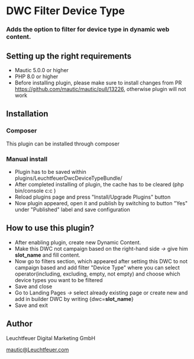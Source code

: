 # DWC Filter Device Type

### Adds the option to filter for device type in dynamic web content.

## Setting up the right requirements 

- Mautic 5.0.0 or higher
- PHP 8.0 or higher
- Before installing plugin, please make sure to install changes from PR https://github.com/mautic/mautic/pull/13226, otherwise plugin will not work

## Installation
### Composer
This plugin can be installed through composer

### Manual install
- Plugin has to be saved within plugins/LeuchtfeuerDwcDeviceTypeBundle/
- After completed installing of plugin, the cache has to be cleared (php bin/console c:c )
- Reload plugins page and press "Install/Upgrade Plugins" button
- Now plugin appeared, open it and publish by switching to button "Yes" under "Published" label and save configuration

## How to use this plugin?
- After enabling plugin, create new Dynamic Content. 
- Make this DWC not campaign based on the right-hand side *->* give him **slot_name** and fill content. 
- Now go to filters section, which appeared after setting this DWC to not campaign based and add filter "Device Type" where you can select operator(including, excluding, empty, not empty) and choose which device types you want to be filtered
- Save and close
- Go to Landing Pages *->* select already existing page or create new and add in builder DWC by writing {dwc=**slot_name**}
- Save and exit

## Author
Leuchtfeuer Digital Marketing GmbH

mautic@Leuchtfeuer.com
